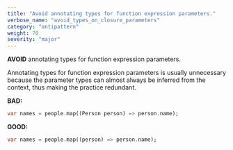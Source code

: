 ```yaml
---
title: "Avoid annotating types for function expression parameters."
verbose_name: "avoid_types_on_closure_parameters"
category: "antipattern"
weight: 70
severity: "major"
---
```

**AVOID** annotating types for function expression parameters.

Annotating types for function expression parameters is usually unnecessary
because the parameter types can almost always be inferred from the context,
thus making the practice redundant.

**BAD:**
```dart
var names = people.map((Person person) => person.name);
```

**GOOD:**
```dart
var names = people.map((person) => person.name);
```

